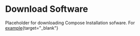 # Download Software
Placeholder for downloading Compose Installation sofware.
For [example](https://opensource.hcltechsw.com/digital-experience/latest/get_started/download/){target="_blank"}